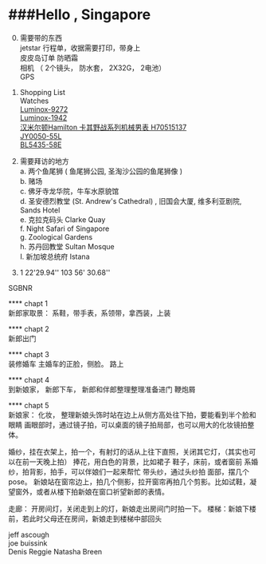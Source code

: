 ###Hello , Singapore
====   
0. 需要带的东西  
   jetstar 行程单，收据需要打印，带身上   
   皮皮岛订单
   防晒霜  
   相机 （ 2个镜头， 防水套， 2X32G， 2电池）  
   GPS  

1. Shopping List  
  Watches  
  [Luminox-9272](http://www.amazon.com/Luminox-9272-Raptor-Chronograph-Watch/dp/B006H0JGMA/ref=sr_1_1?ie=UTF8&qid=1384664991&sr=8-1&keywords=9272+F-22 "9272")  
  [Luminox-1942](http://www.amazon.com/Luminox-Atacama-Chronograph-Gunmetal-1942/dp/B00A6MFFPW/ref=sr_1_1?ie=UTF8&qid=1384665050&sr=8-1&keywords=Luminox+1942 "1942")    
  [汉米尔顿Hamilton 卡其野战系列机械男表 H70515137](http://item.jd.com/803611.html)    
  [JY0050-55L](http://www.amazon.com/Citizen-JY0050-55L-Skyhawk-Titanium-Eco-Drive/dp/B001QFYKTA/ref=sr_1_1?s=watches&ie=UTF8&qid=1389098786&sr=1-1&keywords=JY0050-55L)      
  [BL5435-58E](http://best.pconline.com.cn/chaozhi_12591.html)    
3. 需要拜访的地方   
   a. 两个鱼尾狮 ( 鱼尾狮公园, 圣淘沙公园的鱼尾狮像  )  
   b. 赌场  
   c. 佛牙寺龙华院，牛车水原貌馆   
   d. 圣安德烈教堂 (St. Andrew's Cathedral) , 旧国会大厦, 维多利亚剧院, Sands Hotel  
   e. 克拉克码头 Clarke Quay     
   f. Night Safari of Singapore   
   g. Zoological Gardens  
   h. 苏丹回教堂  Sultan Mosque  
   I. 新加坡总统府 Istana  
4.  1 22'29.94'' 103 56' 30.68''   


SGBNR    

**** chapt 1     
新郎家取景：
系鞋，带手表，系领带，拿西装，上装


**** chapt 2     
新郎出门


****  chapt 3    
装修婚车
主婚车的正脸，侧脸。
路上


****  chapt 4    
到新娘家，
新郎下车，
新郎和伴郎整理整理准备进门
鞭炮屑


**** chapt 5    
新娘家：
化妆，
  整理新娘头饰时站在边上从侧方高处往下拍，要能看到半个脸和眼睛
  画眼部时，通过镜子拍，可以桌面的镜子拍局部，也可以用大的化妆镜拍整体。

婚纱，挂在衣架上，拍一个，有射灯的话从上往下直照，关闭其它灯，（其实也可以在前一天晚上拍）
捧花，用白色的背景，比如裙子
鞋子，床前，或者窗前
系婚纱，拍背影，拍手，可以伴娘们一起来帮忙
带头纱，通过头纱拍 面部，摆几个pose。
新娘站在窗帘边上，拍几个侧影，拉开窗帘再拍几个剪影。比如试鞋，凝望窗外，或者从楼下拍新娘在窗口祈望新郎的表情。


走廊： 开房间灯，关闭走到上的灯，新娘走出房间门时拍一下。
楼梯：新娘下楼前，若此时父母还在房间，新娘走到楼梯中部回头


  
jeff ascough     
joe buissink    
Denis Reggie
Natasha Breen
